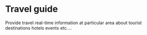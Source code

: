 # Travel guide

Provide travel real-time information at particular area about tourist destinations hotels events etc....

